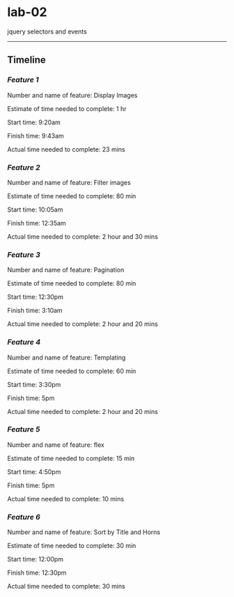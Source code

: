 # lab-02
jquery selectors and events

---
## Timeline

### _Feature 1_

Number and name of feature: Display Images

Estimate of time needed to complete: 1 hr

Start time: 9:20am

Finish time: 9:43am

Actual time needed to complete: 23 mins

### _Feature 2_

Number and name of feature: Filter images

Estimate of time needed to complete: 80 min

Start time: 10:05am

Finish time: 12:35am

Actual time needed to complete: 2 hour and 30 mins

### _Feature 3_

Number and name of feature: Pagination

Estimate of time needed to complete: 80 min

Start time: 12:30pm

Finish time: 3:10am

Actual time needed to complete: 2 hour and 20 mins

### _Feature 4_

Number and name of feature: Templating

Estimate of time needed to complete: 60 min

Start time: 3:30pm

Finish time: 5pm

Actual time needed to complete: 2 hour and 20 mins

### _Feature 5_

Number and name of feature: flex

Estimate of time needed to complete: 15 min

Start time: 4:50pm

Finish time: 5pm

Actual time needed to complete: 10 mins

### _Feature 6_

Number and name of feature: Sort by Title and Horns

Estimate of time needed to complete: 30 min

Start time: 12:00pm

Finish time: 12:30pm

Actual time needed to complete: 30 mins